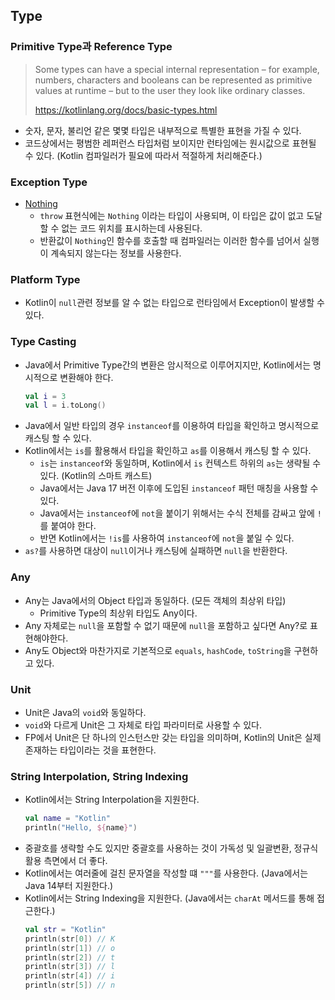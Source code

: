 ## Type 

### Primitive Type과 Reference Type
> Some types can have a special internal representation – for example, numbers, characters and booleans can be represented as primitive values at runtime – but to the user they look like ordinary classes.
> 
> https://kotlinlang.org/docs/basic-types.html
- 숫자, 문자, 불리언 같은 몇몇 타입은 내부적으로 특별한 표현을 가질 수 있다. 
- 코드상에서는 평범한 레퍼런스 타입처럼 보이지만 런타임에는 원시값으로 표현될 수 있다. (Kotlin 컴파일러가 필요에 따라서 적절하게 처리해준다.)

### Exception Type
- [Nothing](https://kotlinlang.org/docs/exceptions.html?_gl=1*11o9135*_ga*MTU4NDQ5MTk4NC4xNjYwMzg4OTY5*_ga_9J976DJZ68*MTY2MjgyNzUyMC4zLjEuMTY2MjgyOTcyMC4wLjAuMA..&_ga=2.253443593.1697541299.1662827520-1584491984.1660388969#the-nothing-type)
  - `throw` 표현식에는 `Nothing` 이라는 타입이 사용되며, 이 타입은 값이 없고 도달할 수 없는 코드 위치를 표시하는데 사용된다.
  - 반환값이 `Nothing`인 함수를 호출할 때 컴파일러는 이러한 함수를 넘어서 실행이 계속되지 않는다는 정보를 사용한다.
 
### Platform Type
- Kotlin이 `null`관련 정보를 알 수 없는 타입으로 런타임에서 Exception이 발생할 수 있다.

### Type Casting
- Java에서 Primitive Type간의 변환은 암시적으로 이루어지지만, Kotlin에서는 명시적으로 변환해야 한다.
  ```kotlin
  val i = 3
  val l = i.toLong()
  ```
- Java에서 일반 타입의 경우 `instanceof`를 이용하여 타입을 확인하고 명시적으로 캐스팅 할 수 있다.
- Kotlin에서는 `is`를 활용해서 타입을 확인하고 `as`를 이용해서 캐스팅 할 수 있다.
  - `is`는 `instanceof`와 동일하며, Kotlin에서 `is` 컨텍스트 하위의 `as`는 생략될 수 있다. (Kotlin의 스마트 캐스트)
  - Java에서는 Java 17 버전 이후에 도입된 `instanceof` 패턴 매칭을 사용할 수 있다.
  - Java에서는 `instanceof`에 `not`을 붙이기 위해서는 수식 전체를 감싸고 앞에 `!`를 붙여야 한다.
  - 반면 Kotlin에서는 `!is`를 사용하여 `instanceof`에 `not`을 붙일 수 있다.
- `as?`를 사용하면 대상이 `null`이거나 캐스팅에 실패하면 `null`을 반환한다.

### Any
- Any는 Java에서의 Object 타입과 동일하다. (모든 객체의 최상위 타입)
  - Primitive Type의 최상위 타입도 Any이다.
- Any 자체로는 `null`을 포함할 수 없기 때문에 `null`을 포함하고 싶다면 Any?로 표현해야한다.
- Any도 Object와 마찬가지로 기본적으로 `equals`, `hashCode`, `toString`을 구현하고 있다.

### Unit
- Unit은 Java의 `void`와 동일하다.
- `void`와 다르게 Unit은 그 자체로 타입 파라미터로 사용할 수 있다.
- FP에서 Unit은 단 하나의 인스턴스만 갖는 타입을 의미하며, Kotlin의 Unit은 실제 존재하는 타입이라는 것을 표현한다.


### String Interpolation, String Indexing
- Kotlin에서는 String Interpolation을 지원한다.
  ```kotlin
  val name = "Kotlin"
  println("Hello, ${name}")
  ```
- 중괄호를 생략할 수도 있지만 중괄호를 사용하는 것이 가독성 및 일괄변환, 정규식 활용 측면에서 더 좋다.
- Kotlin에서는 여러줄에 걸친 문자열을 작성할 떄 `"""`를 사용한다. (Java에서는 Java 14부터 지원한다.)
- Kotlin에서는 String Indexing을 지원한다. (Java에서는 `charAt` 메서드를 통해 접근한다.)
  ```kotlin
  val str = "Kotlin"
  println(str[0]) // K
  println(str[1]) // o
  println(str[2]) // t
  println(str[3]) // l
  println(str[4]) // i
  println(str[5]) // n
  ```
